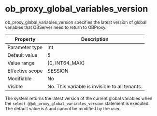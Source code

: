ob_proxy_global_variables_version 
======================================================

ob_proxy_global_variables_version specifies the latest version of global variables that OBServer need to return to OBProxy. 


|  **Property**   |                **Description**                 |
|-----------------|------------------------------------------------|
| Parameter type  | Int                                            |
| Default value   | 5                                              |
| Value range     | \[0, INT64_MAX)                                |
| Effective scope | SESSION                                        |
| Modifiable      | No                                             |
| Visible         | No. This variable is invisible to all tenants. |



The system returns the latest version of the current global variables when the `select @@ob_proxy_global_variables_version` statement is executed. The default value is `0` and cannot be modified by the user.
